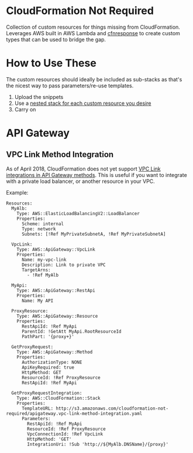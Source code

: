 # CloudFormation Not Required
Collection of custom resources for things missing from CloudFormation. Leverages AWS built in AWS Lambda and [cfnresponse](https://docs.aws.amazon.com/AWSCloudFormation/latest/UserGuide/aws-properties-lambda-function-code.html#cfn-lambda-function-code-cfnresponsemodule) to create custom types that can be used to bridge the gap.

# How to Use These
The custom resources should ideally be included as sub-stacks as that's the nicest way to pass parameters/re-use templates.

 1. Upload the snippets
 2. Use a [nested stack for each custom resource you desire](https://docs.aws.amazon.com/AWSCloudFormation/latest/UserGuide/aws-properties-stack.html)
 3. Carry on

# API Gateway

## VPC Link Method Integration
As of April 2018, CloudFormation does not yet support [VPC Link integrations in API Gateway methods](https://docs.aws.amazon.com/apigateway/latest/developerguide/getting-started-with-private-integration.html). This is useful if you want to integrate with a private load balancer, or another resource in your VPC.

Example:
```
Resources:
  MyAlb:
    Type: AWS::ElasticLoadBalancingV2::LoadBalancer
    Properties:
      Scheme: internal
      Type: network
      Subnets: [!Ref MyPrivateSubnetA, !Ref MyPrivateSubnetA]

  VpcLink:
    Type: AWS::ApiGateway::VpcLink
    Properties:
      Name: my-vpc-link
      Description: Link to private VPC
      TargetArns:
        - !Ref MyAlb

  MyApi:
    Type: AWS::ApiGateway::RestApi
    Properties:
      Name: My API

  ProxyResource:
    Type: AWS::ApiGateway::Resource
    Properties:
      RestApiId: !Ref MyApi
      ParentId: !GetAtt MyApi.RootResourceId
      PathPart: '{proxy+}'

  GetProxyRequest:
    Type: AWS::ApiGateway::Method
    Properties:
      AuthorizationType: NONE
      ApiKeyRequired: true
      HttpMethod: GET
      ResourceId: !Ref ProxyResource
      RestApiId: !Ref MyApi

  GetProxyRequestIntegration:
    Type: AWS::CloudFormation::Stack
    Properties:
      TemplateURL: http://s3.amazonaws.com/cloudformation-not-required/apigateway.vpc-link-method-integration.yaml
      Parameters:
        RestApiId: !Ref MyApi
        ResourceId: !Ref ProxyResource
        VpcConnectionId: !Ref VpcLink
        HttpMethod: 'GET'
        IntegrationUri: !Sub 'http://${MyAlb.DNSName}/{proxy}'
```
